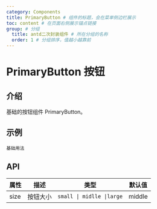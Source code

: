 ```yaml
---
category: Components
title: PrimaryButton # 组件的标题，会在菜单侧边栏展示
toc: content # 在页面右侧展示锚点链接
group: # 分组
  title: antd二次封装组件 # 所在分组的名称
  order: 1 # 分组排序，值越小越靠前
---
```


# PrimaryButton 按钮

## 介绍

基础的按钮组件 PrimaryButton。

## 示例

<code src="./demo/base.tsx">基础用法</code>

## API

| 属性 | 描述     | 类型                      | 默认值 |
| ---- | -------- | ------------------------- | ------ |
| size | 按钮大小 | `small \| midlle \|large` | middle |
